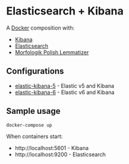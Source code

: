 # Elasticsearch + Kibana

A [Docker](docker) composition with:
- [Kibana](kibana)
- [Elasticsearch](elasticsearch)
- [Morfologik Polish Lemmatizer](morfologik)

## Configurations
- [elastic-kibana-5](./elastic-kibana-5) - Elastic v5 and Kibana
- [elastic-kibana-6](./elastic-kibana-6) - Elastic v6 and Kibana

## Sample usage

```
docker-compose up
```

When containers start:
- http://localhost:5601 - Kibana
- http://localhost:9200 - Elasticsearch

[elasticsearch]: https://www.elastic.co/products/elasticsearch
[kibana]: https://www.elastic.co/products/kibana
[morfologik]: https://github.com/allegro/elasticsearch-analysis-morfologik
[docker]: https://www.docker.com/

